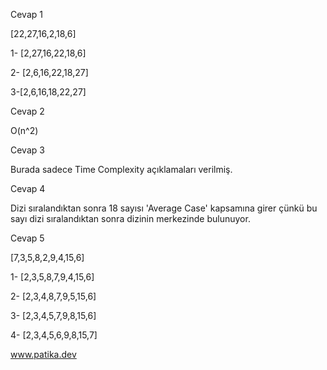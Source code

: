 Cevap 1

[22,27,16,2,18,6]

1- [2,27,16,22,18,6]

2- [2,6,16,22,18,27]

3-[2,6,16,18,22,27]

Cevap 2

O(n^2)

Cevap 3

Burada sadece Time Complexity açıklamaları verilmiş.

Cevap 4

Dizi sıralandıktan sonra 18 sayısı 'Average Case' kapsamına girer çünkü bu sayı dizi sıralandıktan sonra dizinin merkezinde bulunuyor.

Cevap 5

[7,3,5,8,2,9,4,15,6]

1- [2,3,5,8,7,9,4,15,6]

2- [2,3,4,8,7,9,5,15,6]

3- [2,3,4,5,7,9,8,15,6]

4- [2,3,4,5,6,9,8,15,7]

www.patika.dev
